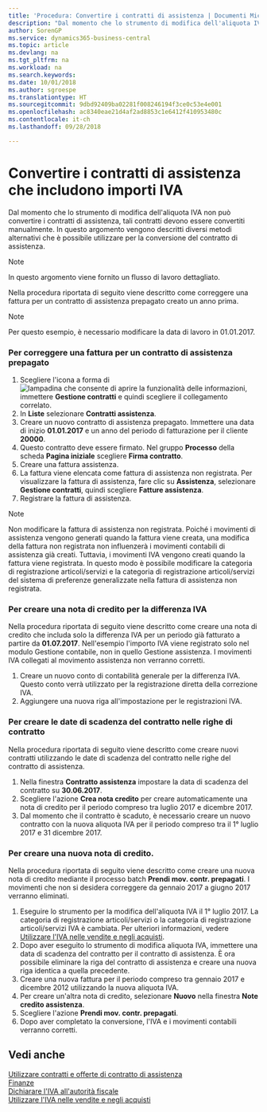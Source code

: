 ```yaml
---
title: 'Procedura: Convertire i contratti di assistenza | Documenti Microsoft'
description: "Dal momento che lo strumento di modifica dell'aliquota IVA non può convertire i contratti di assistenza, tali contratti devono essere convertiti manualmente. In questo argomento vengono descritti diversi metodi alternativi che è possibile utilizzare per la conversione del contratto di assistenza."
author: SorenGP
ms.service: dynamics365-business-central
ms.topic: article
ms.devlang: na
ms.tgt_pltfrm: na
ms.workload: na
ms.search.keywords: 
ms.date: 10/01/2018
ms.author: sgroespe
ms.translationtype: HT
ms.sourcegitcommit: 9dbd92409ba02281f008246194f3ce0c53e4e001
ms.openlocfilehash: ac8340eae21d4af2ad8853c1e6412f410953480c
ms.contentlocale: it-ch
ms.lasthandoff: 09/28/2018

---
```

# <a name="convert-service-contracts-that-include-vat-amounts"></a>Convertire i contratti di assistenza che includono importi IVA
Dal momento che lo strumento di modifica dell'aliquota IVA non può convertire i contratti di assistenza, tali contratti devono essere convertiti manualmente. In questo argomento vengono descritti diversi metodi alternativi che è possibile utilizzare per la conversione del contratto di assistenza.  

> [!NOTE]  
>  In questo argomento viene fornito un flusso di lavoro dettagliato.  

 Nella procedura riportata di seguito viene descritto come correggere una fattura per un contratto di assistenza prepagato creato un anno prima.  

> [!NOTE]  
>  Per questo esempio, è necessario modificare la data di lavoro in 01.01.2017.  

### <a name="to-correct-an-invoice-for-a-prepaid-service-contract"></a>Per correggere una fattura per un contratto di assistenza prepagato  
1. Scegliere l'icona a forma di ![lampadina che consente di aprire la funzionalità delle informazioni](media/ui-search/search_small.png "Informazioni sull'operazione che si desidera eseguire"), immettere **Gestione contratti** e quindi scegliere il collegamento correlato.  
2. In **Liste** selezionare **Contratti assistenza**.  
3. Creare un nuovo contratto di assistenza prepagato. Immettere una data di inizio **01.01.2017** e un anno del periodo di fatturazione per il cliente **20000**.  
4. Questo contratto deve essere firmato. Nel gruppo **Processo** della scheda **Pagina iniziale** scegliere **Firma contratto**.  
5. Creare una fattura assistenza.
6. La fattura viene elencata come fattura di assistenza non registrata. Per visualizzare la fattura di assistenza, fare clic su **Assistenza**, selezionare **Gestione contratti**, quindi scegliere **Fatture assistenza**.  
7. Registrare la fattura di assistenza.  

> [!NOTE]  
>  Non modificare la fattura di assistenza non registrata. Poiché i movimenti di assistenza vengono generati quando la fattura viene creata, una modifica della fattura non registrata non influenzerà i movimenti contabili di assistenza già creati. Tuttavia, i movimenti IVA vengono creati quando la fattura viene registrata. In questo modo è possibile modificare la categoria di registrazione articoli/servizi e la categoria di registrazione articoli/servizi del sistema di preferenze generalizzate nella fattura di assistenza non registrata.  

### <a name="to-create-a-credit-memo-for-vat-difference"></a>Per creare una nota di credito per la differenza IVA  
Nella procedura riportata di seguito viene descritto come creare una nota di credito che includa solo la differenza IVA per un periodo già fatturato a partire da **01.07.2017**. Nell'esempio l'importo IVA viene registrato solo nel modulo Gestione contabile, non in quello Gestione assistenza. I movimenti IVA collegati al movimento assistenza non verranno corretti.  

1. Creare un nuovo conto di contabilità generale per la differenza IVA. Questo conto verrà utilizzato per la registrazione diretta della correzione IVA.  
2. Aggiungere una nuova riga all'impostazione per le registrazioni IVA.  

### <a name="to-create-contract-expiration-dates-in-contract-lines"></a>Per creare le date di scadenza del contratto nelle righe di contratto  
Nella procedura riportata di seguito viene descritto come creare nuovi contratti utilizzando le date di scadenza del contratto nelle righe del contratto di assistenza.  

1. Nella finestra **Contratto assistenza** impostare la data di scadenza del contratto su **30.06.2017**.  
2. Scegliere l'azione **Crea nota credito** per creare automaticamente una nota di credito per il periodo compreso tra luglio 2017 e dicembre 2017.  
3. Dal momento che il contratto è scaduto, è necessario creare un nuovo contratto con la nuova aliquota IVA per il periodo compreso tra il 1° luglio 2017 e 31 dicembre 2017.  

### <a name="to-create-a-new-credit-memo"></a>Per creare una nuova nota di credito.  
Nella procedura riportata di seguito viene descritto come creare una nuova nota di credito mediante il processo batch **Prendi mov. contr. prepagati**. I movimenti che non si desidera correggere da gennaio 2017 a giugno 2017 verranno eliminati.  

1. Eseguire lo strumento per la modifica dell'aliquota IVA il 1° luglio 2017. La categoria di registrazione articoli/servizi o la categoria di registrazione articoli/servizi IVA è cambiata. Per ulteriori informazioni, vedere [Utilizzare l'IVA nelle vendite e negli acquisti](finance-work-with-vat.md).  
2. Dopo aver eseguito lo strumento di modifica aliquota IVA, immettere una data di scadenza del contratto per il contratto di assistenza. È ora possibile eliminare la riga del contratto di assistenza e creare una nuova riga identica a quella precedente.  
3. Creare una nuova fattura per il periodo compreso tra gennaio 2017 e dicembre 2012 utilizzando la nuova aliquota IVA.  
4. Per creare un'altra nota di credito, selezionare **Nuovo** nella finestra **Note credito assistenza**.  
5. Scegliere l'azione **Prendi mov. contr. prepagati**.  
6. Dopo aver completato la conversione, l'IVA e i movimenti contabili verranno corretti.  

## <a name="see-also"></a>Vedi anche  
[Utilizzare contratti e offerte di contratto di assistenza](service-how-to-create-service-contracts-and-service-contract-quotes.md)  
[Finanze](finance.md)  
[Dichiarare l'IVA all'autorità fiscale](finance-how-report-vat.md)  
[Utilizzare l'IVA nelle vendite e negli acquisti](finance-work-with-vat.md)  

